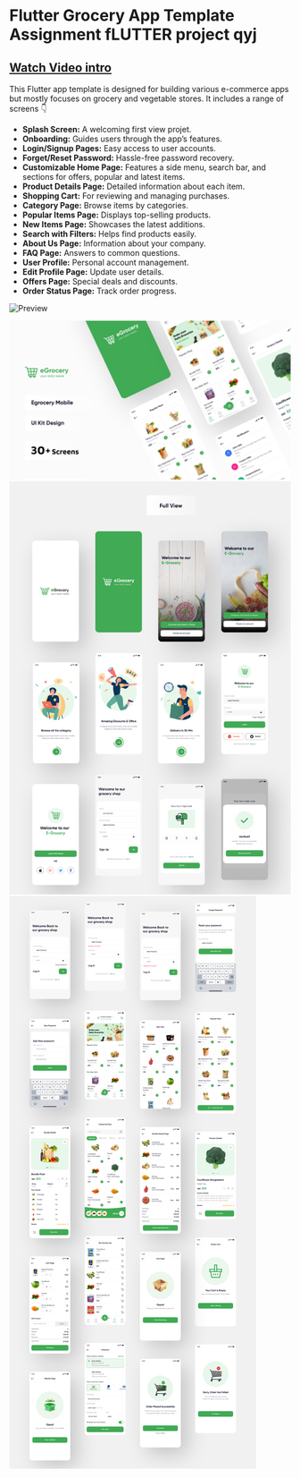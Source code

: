 
# Flutter Grocery App Template Assignment fLUTTER project qyj


## [Watch Video intro](https://youtu.be/-RjEULM8a4w)

This Flutter app template is designed for building various e-commerce apps but mostly focuses on grocery and vegetable stores. It includes a range of screens 👇

- **Splash Screen:** A welcoming first view projet.
- **Onboarding:** Guides users through the app’s features.
- **Login/Signup Pages:** Easy access to user accounts.
- **Forget/Reset Password:** Hassle-free password recovery.
- **Customizable Home Page:** Features a side menu, search bar, and sections for offers, popular and latest items.
- **Product Details Page:** Detailed information about each item.
- **Shopping Cart:** For reviewing and managing purchases.
- **Category Page:** Browse items by categories.
- **Popular Items Page:** Displays top-selling products.
- **New Items Page:** Showcases the latest additions.
- **Search with Filters:** Helps find products easily.
- **About Us Page:** Information about your company.
- **FAQ Page:** Answers to common questions.
- **User Profile:** Personal account management.
- **Edit Profile Page:** Update user details.
- **Offers Page:** Special deals and discounts.
- **Order Status Page:** Track order progress.

![Preview](/gif.gif)

![App UI](/ui.png)
![App UI](/g_0.png)
![App UI](/g_1.png)
